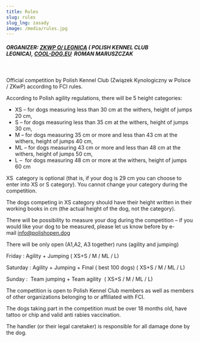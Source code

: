 ```yaml
---
title: Rules
slug: rules
slug_lng: zasady
image: /media/rules.jpg
---
```

##### **ORGANIZER:** [ZKWP O/ LEGNICA](http://legnica.zkwp.pl/) ( POLISH KENNEL CLUB LEGNICA), [COOL-DOG.EU](http://cool-dog.eu/)  ROMAN MARUSZCZAK

  

Official competition by Polish Kennel Club (Związek Kynologiczny w Polsce / ZKwP) according to FCI rules. 

According to Polish agility regulations, there will be 5 height categories:

* XS – for dogs measuring less than 30 cm at the withers, height of jumps 20 cm,
* S – for dogs measuring less than 35 cm at the withers, height of jumps 30 cm,
* M – for dogs measuring 35 cm or more and less than 43 cm at the withers, height of jumps 40 cm,
* ML – for dogs measuring 43 cm or more and less than 48 cm at the withers, height of jumps 50 cm,
* L –  for dogs measuring 48 cm or more at the withers, height of jumps 60 cm

XS  category is optional (that is, if your dog is 29 cm you can choose to enter into XS or S category). You cannot change your category during the competition.

The dogs competing in XS category should have their height written in their working books in cm (the actual height of the dog, not the category). 

There will be possibility to measure your dog during the competition – if you would like your dog to be measured, please let us know before by e-mail [info@polishopen.dog](mailto:info@polishopen.dog)

There will be only open (A1,A2, A3 together) runs (agility and jumping)

Friday : Agility + Jumping ( XS+S / M / ML / L)

Saturday : Agility + Jumping + Final ( best 100 dogs) ( XS+S / M / ML / L)

Sunday :  Team jumping + Team agility  ( XS+S / M / ML / L)

The competition is open to Polish Kennel Club members as well as members of other organizations belonging to or affiliated with FCI. 

The dogs taking part in the competition must be over 18 months old, have tattoo or chip and valid anti rabies vaccination. 

The handler (or their legal caretaker) is responsible for all damage done by the dog.
